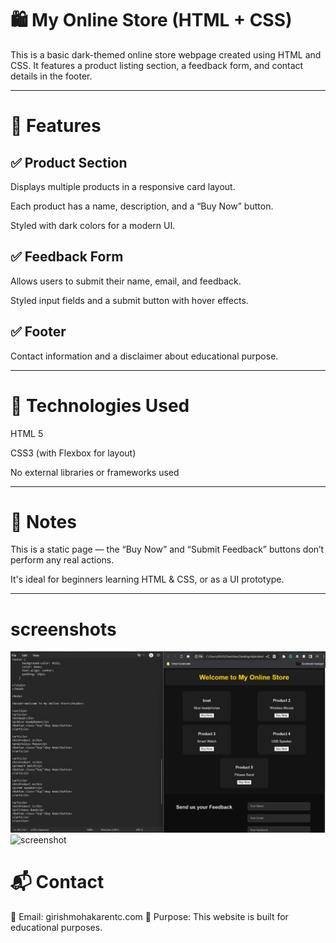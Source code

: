 # 🛍️ My Online Store (HTML + CSS)

This is a basic dark-themed online store webpage created using HTML and CSS. It features a product listing section, a feedback form, and contact details in the footer.


---

# 🔧 Features

## ✅ Product Section

Displays multiple products in a responsive card layout.

Each product has a name, description, and a “Buy Now” button.

Styled with dark colors for a modern UI.


## ✅ Feedback Form

Allows users to submit their name, email, and feedback.

Styled input fields and a submit button with hover effects.


## ✅ Footer

Contact information and a disclaimer about educational purpose.



---

# 🎨 Technologies Used

HTML 5

CSS3 (with Flexbox for layout)

No external libraries or frameworks used

---

# 📝 Notes

This is a static page — the “Buy Now” and “Submit Feedback” buttons don’t perform any real actions.

It's ideal for beginners learning HTML & CSS, or as a UI prototype.


---
# screenshots 
![screenshot](https://github.com/girishmohakar/Product_selling_-website/blob/main/IMG-20250606-WA0000.jpg)
![screenshot]()

# 📬 Contact

📧 Email: girishmohakarentc.com
🔖 Purpose: This website is built for educational purposes.
